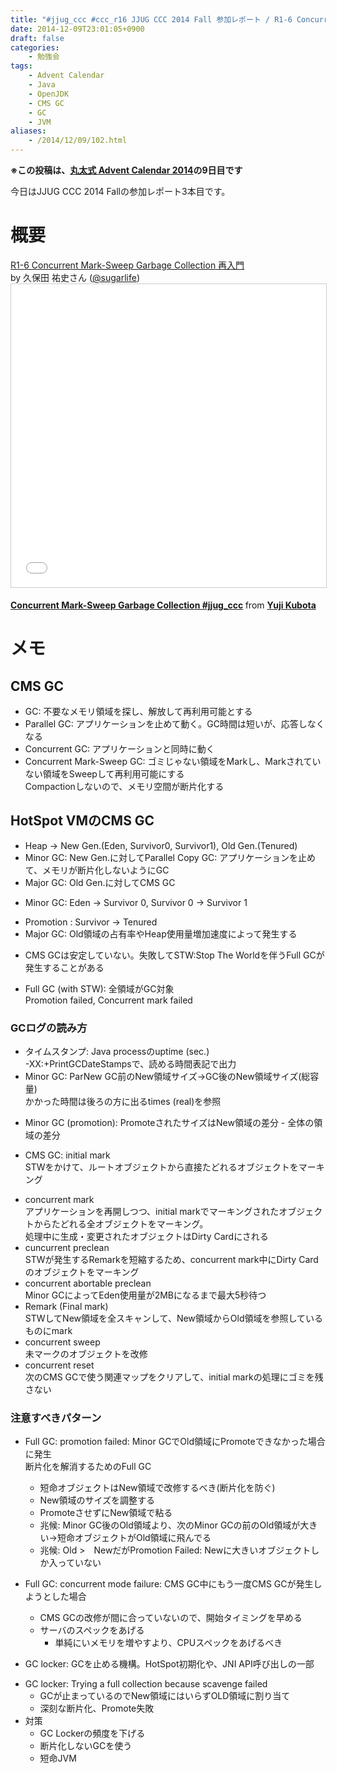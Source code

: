 ```yaml
---
title: "#jjug_ccc #ccc_r16 JJUG CCC 2014 Fall 参加レポート / R1-6 Concurrent Mark-Sweep Garbage Collection 再入門"
date: 2014-12-09T23:01:05+0900
draft: false
categories: 
    - 勉強会
tags:
    - Advent Calendar
    - Java
    - OpenJDK
    - CMS GC
    - GC
    - JVM
aliases:
    - /2014/12/09/102.html
---
```


<p><strong>※この投稿は、<a href="http://www.adventar.org/calendars/402">丸太式 Advent Calendar 2014</a>の9日目です</strong></p>
<p>今日はJJUG CCC 2014 Fallの参加レポート3本目です。</p>
<h1>概要</h1>
<p><a href="http://www.java-users.jp/?page_id=1292#R1-6">R1-6 Concurrent Mark-Sweep Garbage Collection 再入門</a><br>
by 久保田 祐史さん (<a href="https://twitter.com/sugarlife">@sugarlife</a>)<br>
<iframe src="//www.slideshare.net/slideshow/embed_code/key/957aRuxgWvy1CP" width="595" height="485" frameborder="0" marginwidth="0" marginheight="0" scrolling="no" style="border:1px solid #CCC; border-width:1px; margin-bottom:5px; max-width: 100%;" allowfullscreen> </iframe> <div style="margin-bottom:5px"> <strong> <a href="//www.slideshare.net/YujiKubota/concurrent-marksweep-garbage-collection" title="Concurrent Mark-Sweep Garbage Collection #jjug_ccc" target="_blank">Concurrent Mark-Sweep Garbage Collection #jjug_ccc</a> </strong> from <strong><a href="//www.slideshare.net/YujiKubota" target="_blank">Yuji Kubota</a></strong> </div>
</pL>
<h1>メモ</h1>
<h2>CMS GC</h2>
<ul>
<li>GC: 不要なメモリ領域を探し、解放して再利用可能とする</li>
<li>Parallel GC: アプリケーションを止めて動く。GC時間は短いが、応答しなくなる</li>
<li>Concurrent GC: アプリケーションと同時に動く</li>
<li>Concurrent Mark-Sweep GC: ゴミじゃない領域をMarkし、Markされていない領域をSweepして再利用可能にする<br>
Compactionしないので、メモリ空間が断片化する</li>
</ul>
<h2>HotSpot VMのCMS GC</h2>
<ul>
<li>Heap -&gt; New Gen.(Eden, Survivor0, Survivor1), Old Gen.(Tenured)</li>
<li>Minor GC: New Gen.に対してParallel Copy GC: アプリケーションを止めて、メモリが断片化しないようにGC</li>
<li>Major GC: Old Gen.に対してCMS GC<p></p>
</li>
<li>
<p>Minor GC: Eden -&gt; Survivor 0, Survivor 0 -&gt; Survivor 1</p>
</li>
<li>Promotion : Survivor -&gt; Tenured</li>
<li>Major GC: Old領域の占有率やHeap使用量増加速度によって発生する</li>
<li>
<p>CMS GCは安定していない。失敗してSTW:Stop The Worldを伴うFull GCが発生することがある</p>
</li>
<li>
<p>Full GC (with STW): 全領域がGC対象<br>
Promotion failed, Concurrent mark failed</p>
</li>
</ul>
<h3>GCログの読み方</h3>
<ul>
<li>タイムスタンプ: Java processのuptime (sec.)<br>
-XX:+PrintGCDateStampsで、読める時間表記で出力</li>
<li>Minor GC: ParNew GC前のNew領域サイズ-&gt;GC後のNew領域サイズ(総容量)<br>
かかった時間は後ろの方に出るtimes (real)を参照</li>
<li>
<p>Minor GC (promotion): PromoteされたサイズはNew領域の差分 - 全体の領域の差分</p>
</li>
<li>
<p>CMS GC: initial mark<br>
STWをかけて、ルートオブジェクトから直接たどれるオブジェクトをマーキング</p>
</li>
<li>concurrent mark<br>
アプリケーションを再開しつつ、initial markでマーキングされたオブジェクトからたどれる全オブジェクトをマーキング。<br>
処理中に生成・変更されたオブジェクトはDirty Cardにされる</li>
<li>cuncurrent preclean<br>
STWが発生するRemarkを短縮するため、concurrent mark中にDirty Cardのオブジェクトをマーキング</li>
<li>concurrent abortable preclean<br>
Minor GCによってEden使用量が2MBになるまで最大5秒待つ</li>
<li>Remark (Final mark)<br>
STWしてNew領域を全スキャンして、New領域からOld領域を参照しているものにmark</li>
<li>concurrent sweep<br>
未マークのオブジェクトを改修</li>
<li>concurrent reset<br>
次のCMS GCで使う関連マップをクリアして、initial markの処理にゴミを残さない</li>
</ul>
<h3>注意すべきパターン</h3>
<ul>
<li>Full GC: promotion failed: Minor GCでOld領域にPromoteできなかった場合に発生<br>
断片化を解消するためのFull GC<p></p>
<ul>
<li>短命オブジェクトはNew領域で改修するべき(断片化を防ぐ)</li>
<li>New領域のサイズを調整する</li>
<li>PromoteさせずにNew領域で粘る</li>
<li>兆候: Minor GC後のOld領域より、次のMinor GCの前のOld領域が大きい-&gt;短命オブジェクトがOld領域に飛んでる</li>
<li>兆候: Old &gt;　NewだがPromotion Failed: Newに大きいオブジェクトしか入っていない</li>
</ul>
</li>
<li>
<p>Full GC: concurrent mode failure: CMS GC中にもう一度CMS GCが発生しようとした場合</p>
<ul>
<li>CMS GCの改修が間に合っていないので、開始タイミングを早める</li>
<li>サーバのスペックをあげる
<ul>
<li>単純にいメモリを増やすより、CPUスペックをあげるべき</li>
</ul>
</li>
</ul>
</li>
<li>
<p>GC locker: GCを止める機構。HotSpot初期化や、JNI API呼び出しの一部</p>
</li>
<li>GC locker: Trying a full collection because scavenge failed
<ul>
<li>GCが止まっているのでNew領域にはいらずOLD領域に割り当て</li>
<li>深刻な断片化、Promote失敗</li>
</ul>
</li>
<li>対策
<ul>
<li>GC Lockerの頻度を下げる</li>
<li>断片化しないGCを使う</li>
<li>短命JVM</li>
</ul>
</li>
</ul>